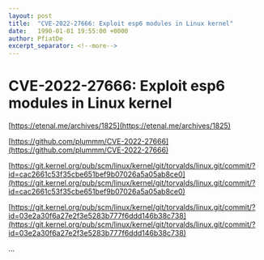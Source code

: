 ```yaml
---
layout: post
title:  "CVE-2022-27666: Exploit esp6 modules in Linux kernel"
date:   1990-01-01 19:55:00 +0000
author: PfiatDe
excerpt_separator: <!--more-->
---
```


# CVE-2022-27666: Exploit esp6 modules in Linux kernel

[https://etenal.me/archives/1825](https://etenal.me/archives/1825)

[https://github.com/plummm/CVE-2022-27666](https://github.com/plummm/CVE-2022-27666)

[https://git.kernel.org/pub/scm/linux/kernel/git/torvalds/linux.git/commit/?id=cac2661c53f35cbe651bef9b07026a5a05ab8ce0](https://git.kernel.org/pub/scm/linux/kernel/git/torvalds/linux.git/commit/?id=cac2661c53f35cbe651bef9b07026a5a05ab8ce0)

[https://git.kernel.org/pub/scm/linux/kernel/git/torvalds/linux.git/commit/?id=03e2a30f6a27e2f3e5283b777f6ddd146b38c738](https://git.kernel.org/pub/scm/linux/kernel/git/torvalds/linux.git/commit/?id=03e2a30f6a27e2f3e5283b777f6ddd146b38c738)

...
<!--more-->
